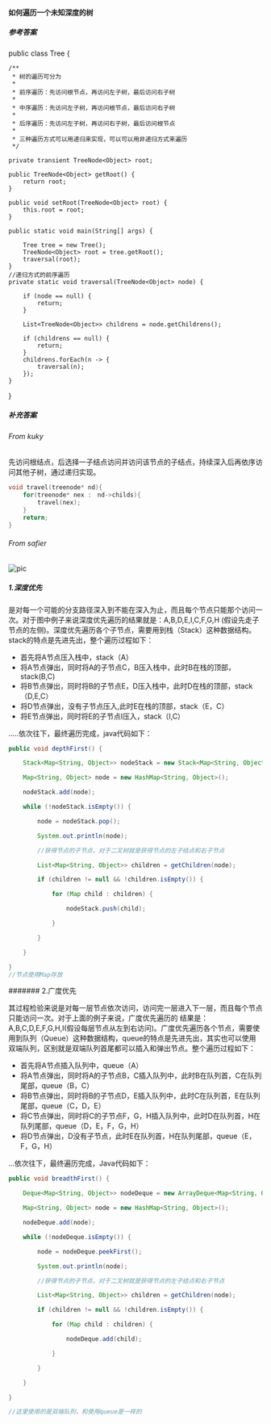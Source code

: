 #### 如何遍历一个未知深度的树

##### 参考答案

public class Tree {

	/**
	 * 树的遍历可分为
	 * 
	 * 前序遍历：先访问根节点，再访问左子树，最后访问右子树
	 * 
	 * 中序遍历：先访问左子树，再访问根节点，最后访问右子树
	 * 
	 * 后序遍历：先访问左子树，再访问右子树，最后访问根节点
	 * 
	 * 三种遍历方式可以用递归来实现，可以可以用非递归方式来遍历
	 */

	private transient TreeNode<Object> root;

	public TreeNode<Object> getRoot() {
		return root;
	}

	public void setRoot(TreeNode<Object> root) {
		this.root = root;
	}

	public static void main(String[] args) {
		
		Tree tree = new Tree();
		TreeNode<Object> root = tree.getRoot();
		traversal(root);
	}
	//递归方式的前序遍历
	private static void traversal(TreeNode<Object> node) {

		if (node == null) {
			return;
		}

		List<TreeNode<Object>> childrens = node.getChildrens();

		if (childrens == null) {
			return;
		}
		childrens.forEach(n -> {
			traversal(n);
		});
	}

}


##### 补充答案

###### From kuky

先访问根结点，后选择一子结点访问并访问该节点的子结点，持续深入后再依序访问其他子树，通过递归实现。

```c
void travel(treenode* nd){
    for(treenode* nex :　nd->childs){
        travel(nex);   
    }
    return;
}
```



###### From safier

![pic](<https://user-images.githubusercontent.com/20643294/56728918-85d33200-6786-11e9-86cf-f835c41d98af.png>)

##### 1.深度优先

是对每一个可能的分支路径深入到不能在深入为止，而且每个节点只能那个访问一次。对于图中例子来说深度优先遍历的结果就是：A,B,D,E,I,C,F,G,H (假设先走子节点的左侧)。深度优先遍历各个子节点，需要用到栈（Stack）这种数据结构。stack的特点是先进先出，整个遍历过程如下：

- 首先将A节点压入栈中，stack（A）
- 将A节点弹出，同时将A的子节点C，B压入栈中，此时B在栈的顶部，stack(B,C)
- 将B节点弹出，同时将B的子节点E，D压入栈中，此时D在栈的顶部，stack（D,E,C）
- 将D节点弹出，没有子节点压入,此时E在栈的顶部，stack（E，C）
- 将E节点弹出，同时将E的子节点I压入，stack（I,C）

.....依次往下，最终遍历完成，java代码如下：

```java
public void depthFirst() {

    Stack<Map<String, Object>> nodeStack = new Stack<Map<String, Object>>();

    Map<String, Object> node = new HashMap<String, Object>();

    nodeStack.add(node);

    while (!nodeStack.isEmpty()) {

        node = nodeStack.pop();

        System.out.println(node);

        //获得节点的子节点，对于二叉树就是获得节点的左子结点和右子节点

        List<Map<String, Object>> children = getChildren(node);

        if (children != null && !children.isEmpty()) {

            for (Map child : children) {

                nodeStack.push(child);

            }

        }

    }

}
//节点使用Map存放
```

####### 2.广度优先

其过程检验来说是对每一层节点依次访问，访问完一层进入下一层，而且每个节点只能访问一次。对于上面的例子来说，广度优先遍历的 结果是：A,B,C,D,E,F,G,H,I(假设每层节点从左到右访问)。广度优先遍历各个节点，需要使用到队列（Queue）这种数据结构，queue的特点是先进先出，其实也可以使用双端队列，区别就是双端队列首尾都可以插入和弹出节点。整个遍历过程如下：

- 首先将A节点插入队列中，queue（A）
- 将A节点弹出，同时将A的子节点B，C插入队列中，此时B在队列首，C在队列尾部，queue（B，C）
- 将B节点弹出，同时将B的子节点D，E插入队列中，此时C在队列首，E在队列尾部，queue（C，D，E）
- 将C节点弹出，同时将C的子节点F，G，H插入队列中，此时D在队列首，H在队列尾部，queue（D，E，F，G，H）
- 将D节点弹出，D没有子节点，此时E在队列首，H在队列尾部，queue（E，F，G，H）

...依次往下，最终遍历完成，Java代码如下：

```java
public void breadthFirst() {

    Deque<Map<String, Object>> nodeDeque = new ArrayDeque<Map<String, Object>>();

    Map<String, Object> node = new HashMap<String, Object>();

    nodeDeque.add(node);

    while (!nodeDeque.isEmpty()) {

        node = nodeDeque.peekFirst();

        System.out.println(node);

        //获得节点的子节点，对于二叉树就是获得节点的左子结点和右子节点

        List<Map<String, Object>> children = getChildren(node);

        if (children != null && !children.isEmpty()) {

            for (Map child : children) {

                nodeDeque.add(child);

            }

        }

    }

}

//这里使用的是双端队列，和使用queue是一样的
```

